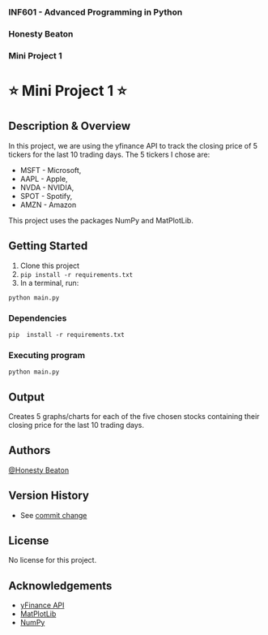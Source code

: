 ### INF601 - Advanced Programming in Python
### Honesty Beaton
### Mini Project 1


# ⭐ Mini Project 1 ⭐

## Description & Overview
In this project, we are using the yfinance API to track the closing price of 5 tickers for the last 10 trading days.
The 5 tickers I chose are: 
 * MSFT - Microsoft, 
 * AAPL - Apple, 
 * NVDA - NVIDIA, 
 * SPOT - Spotify, 
 * AMZN - Amazon

This project uses the packages NumPy and MatPlotLib.

## Getting Started
1) Clone this project
2) ```pip install -r requirements.txt ```
3) In a terminal, run: 
```
python main.py
```


### Dependencies
```
pip  install -r requirements.txt

```

### Executing program

```
python main.py
```

## Output

Creates 5 graphs/charts for each of the five chosen stocks containing their closing price for the last 10 trading days.

## Authors

[@Honesty Beaton](https://github.com/Honesty-Beaton)


## Version History

* See [commit change]()

## License

No license for this project.

## Acknowledgements
* [yFinance API](https://pypi.org/project/yfinance/)
* [MatPlotLib](https://matplotlib.org/stable/tutorials/pyplot.html)
* [NumPy](https://numpy.org/doc/stable/user/whatisnumpy.html)

